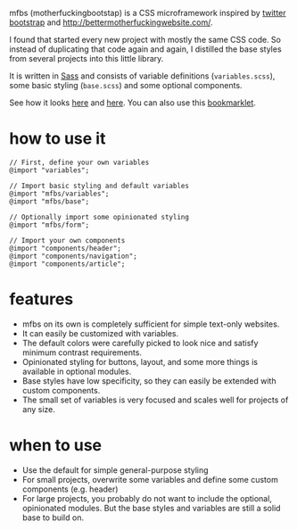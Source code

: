 mfbs (motherfuckingbootstap) is a CSS microframework inspired by [twitter
bootstrap](https://getbootstrap.com/) and
<http://bettermotherfuckingwebsite.com/>.

I found that started every new project with mostly the same CSS code. So
instead of duplicating that code again and again, I distilled the base styles
from several projects into this little library.

It is written in [Sass](http://sass-lang.com/) and consists of variable
definitions (`variables.scss`), some basic styling (`base.scss`) and some
optional components.

See how it looks
[here](https://xi.github.io/mfbs/examples/motherfuckingwebsite.html) and
[here](https://xi.github.io/mfbs/examples/styleguide.html). You can also use
this <a href="javascript:(function() {var $ = function(selector) {var elements = document.querySelectorAll(selector);return {append: function(e) {elements[0].appendChild(e);},forEach: function(fn) {Array.prototype.forEach.call(elements, fn);}};};$(&#x27;[style]&#x27;).forEach(function(e) {e.removeAttribute(&#x27;style&#x27;);});$(&#x27;style&#x27;).forEach(function(e) {e.remove();});$(&#x27;link[rel=&quot;stylesheet&quot;]&#x27;).forEach(function(e) {e.remove();});[&#x27;bgcolor&#x27;, &#x27;color&#x27;, &#x27;width&#x27;, &#x27;height&#x27;, &#x27;face&#x27;, &#x27;size&#x27;].forEach(function(attr) {$(&#x27;[&#x27; + attr + &#x27;]&#x27;).forEach(function(e) {e.removeAttribute(attr);});});var style = document.createElement(&#x27;style&#x27;);style.innerHTML = &#x27;@viewport { width: device-width; }*,*::before,*::after { box-sizing: inherit; }img { max-width: 100%; }p, address, blockquote, pre, table, dl, ul, ol, figure, fieldset { margin-top: 0; margin-bottom: 1em; }html { overflow-y: scroll; background-color: #fff; box-sizing: border-box; color: #333; font-size: 1.2em; font-family: sans-serif; line-height: 1.5; }h1, h2, h3, h4, h5, h6 { line-height: 1.2; margin-bottom: 0.8rem; margin-top: 1.5em; }a { color: #26c; text-decoration: underline; } a:hover, a:focus, a:active { color: #2b4d80; }a:not([href]) { color: inherit; text-decoration: inherit; } a:not([href]):hover, a:not([href]):focus, a:not([href]):active { color: inherit; }*::selection { background: #26c; color: #fff; }hr { border: 0; border-bottom: 1px solid #adadad; margin: 1em 0; }pre, code { font-size: 90%; font-family: monospace; background-color: whitesmoke; }code { padding: 0 0.25em; }pre { padding: 0.5em; overflow: auto; border: 1px solid #adadad; } pre code { background: none; font-size: 100%; padding: 0; }ol, ul { padding-left: 1.5rem; }dt { font-weight: bold; }dd { margin-left: 1.5rem; }blockquote { font-style: italic; margin-left: 1.5rem; margin-right: 0; }table { border-collapse: collapse; border-spacing: 0; }tr { border-bottom: 1px solid #adadad; }td, th { text-align: start; padding: 0.25em; vertical-align: top; }textarea { resize: vertical; }fieldset { border: 1px solid #adadad; }sub, sup { line-height: 0; }@media print { html { background: transparent; color: #000; } h2, h3 { page-break-after: avoid; } }body { margin: 2em auto; max-width: 38em; padding: 0 0.5em; }html { font-size: 2.5vw; } @media (min-width: 48em) { html { font-size: 1.2em; } } @media (max-width: 36em) { html { font-size: 0.9em; } }label { display: block; }input,textarea,select, .button,button,[type=button],[type=submit] { margin: 0 0 1em; border: 1px solid #adadad; border-radius: 0.2em; padding: 0.3em 0.75em; font-family: inherit; font-size: inherit; }input,textarea,select { background: #fff; color: #333; } input:invalid, textarea:invalid, select:invalid { border-color: red; color: red; } input:disabled, textarea:disabled, select:disabled { border-color: #adadad; background: whitesmoke; color: #adadad; cursor: not-allowed; }.button,button,[type=button],[type=submit] { text-decoration: none; display: inline-block; cursor: pointer; line-height: 1.8; text-align: center; border-color: #26c; background: #26c; color: #fff; } .button:hover, .button:focus, button:hover, button:focus, [type=button]:hover, [type=button]:focus, [type=submit]:hover, [type=submit]:focus { border-color: #275aa6; background: #275aa6; color: #fff; } .button:active, button:active, [type=button]:active, [type=submit]:active { border-color: #2b4d80; background: #2b4d80; color: #fff; } .button:disabled, button:disabled, [type=button]:disabled, [type=submit]:disabled { border-color: #91b3e6; background: #91b3e6; color: #e9f0fa; cursor: not-allowed; }html { font-weight: 300; }h1, h2, h3, h4, h5, h6 { font-weight: normal; font-family: serif; }&#x27;;$(&#x27;head&#x27;).append(style);})();">bookmarklet</a>.

# how to use it

    // First, define your own variables
    @import "variables";

    // Import basic styling and default variables
    @import "mfbs/variables";
    @import "mfbs/base";

    // Optionally import some opinionated styling
    @import "mfbs/form";

    // Import your own components
    @import "components/header";
    @import "components/navigation";
    @import "components/article";

# features

-   mfbs on its own is completely sufficient for simple text-only websites.
-   It can easily be customized with variables.
-   The default colors were carefully picked to look nice and satisfy minimum
    contrast requirements.
-   Opinionated styling for buttons, layout, and some more things is available
    in optional modules.
-   Base styles have low specificity, so they can easily be extended with
    custom components.
-   The small set of variables is very focused and scales well for projects of
    any size.

# when to use

-   Use the default for simple general-purpose styling
-   For small projects, overwrite some variables and define some custom
    components (e.g. header)
-   For large projects, you probably do not want to include the optional,
    opinionated modules. But the base styles and variables are still a solid
    base to build on.
